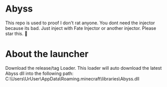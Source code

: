 # Abyss
This repo is used to proof I don't rat anyone.
You dont need the injector because its bad.
Just inject with Fate Injector or another injector.
Please star this. 🙏

# About the launcher
Download the release/tag Loader.
This loader will auto download the latest Abyss dll into the following path:
C:\Users\UrUser\AppData\Roaming\.minecraft\libraries\Abyss.dll
